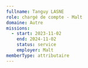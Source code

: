 ```yaml
---
fullname: Tanguy LASNE
role: chargé de compte - Malt
domaine: Autre
missions:
  - start: 2023-11-02
    end: 2024-11-02
    status: service
    employer: Malt
memberType: attributaire
---
```

